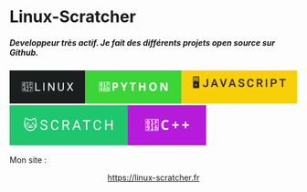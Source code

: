 
# Linux-Scratcher
<!--![Scratch logo S](https://github.com/Linux-Scratcher/Linux-Scratcher/assets/122288570/2eab72c7-9410-4f7f-821a-e7eda042f575)-->

<h5>Developpeur très actif. Je fait des différents projets open source sur Github.</h5></h5>
<p1 style="font-size: 0;">
    <img src="image.svg" />
    <img src="truc.svg" />
</p1>



Mon site :
 <center>
   <a href="https://linux-scratcher.fr" class="name">https://linux-scratcher.fr</a></h5>

  
   </div>
</center>
